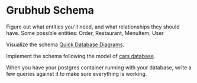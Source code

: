 # Grubhub Schema

Figure out what entities you'll need, and what relationships they should have.  Some possible entities: Order, Restaurant, MenuItem, User

Visualize the schema [Quick Database Diagrams](https://www.quickdatabasediagrams.com/).

Implement the schema following the model of [cars database](https://github.com/echoplatoonew/cars_database). 

When you have your postgres container running with your database, write a few queries against it to make sure everything is working.

